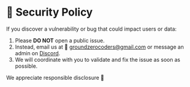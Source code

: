 # 🔐 Security Policy

If you discover a vulnerability or bug that could impact users or data:

1. Please **DO NOT** open a public issue.
2. Instead, email us at 📧 groundzerocoders@gmail.com or message an admin on [Discord](https://discord.gg/jCFaR57Jvz).
3. We will coordinate with you to validate and fix the issue as soon as possible.

We appreciate responsible disclosure 💙
